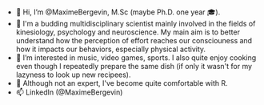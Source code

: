 - 👋 Hi, I’m @MaximeBergevin, M.Sc (maybe Ph.D. one year 🎓).
- 🥼 I'm a budding multidisciplinary scientist mainly involved in the fields of kinesiology, psychology and neuroscience. My main aim is to better understand how the perception of effort reaches our consciouness and how it impacts our behaviors, especially physical activity.
- 👀 I’m interested in music, video games, sports. I also quite enjoy cooking even though I repeatedly prepare the same dish (if only it wasn't for my lazyness to look up new recipees).
- 🌱 Although not an expert, I've become quite comfortable with R.
- 📫 LinkedIn (@MaximeBergevin)

<!---
@MaximeBergevin/MaximeBergevin is a ✨ special ✨ repository because its `README.md` (this file) appears on your GitHub profile.
You can click the Preview link to take a look at your changes.
--->
